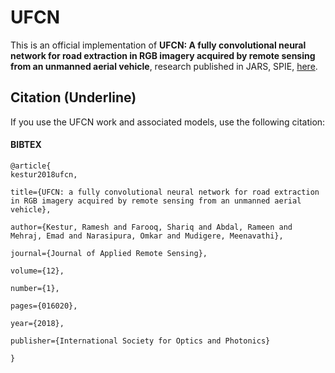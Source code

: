 # UFCN
This is an official implementation of **UFCN: A fully convolutional neural network for road extraction in RGB imagery acquired by remote sensing from an unmanned aerial vehicle**, research published in JARS, SPIE, [here](https://www.spiedigitallibrary.org/journals/Journal-of-Applied-Remote-Sensing/volume-12/issue-1/016020/UFCN--a-fully-convolutional-neural-network-for-road-extraction/10.1117/1.JRS.12.016020.short?SSO=1).

Citation (Underline)
-------------
If you use the UFCN work and associated  models, use the following citation:
#### BIBTEX
    @article{
    kestur2018ufcn,

    title={UFCN: a fully convolutional neural network for road extraction in RGB imagery acquired by remote sensing from an unmanned aerial vehicle},

    author={Kestur, Ramesh and Farooq, Shariq and Abdal, Rameen and Mehraj, Emad and Narasipura, Omkar and Mudigere, Meenavathi},

    journal={Journal of Applied Remote Sensing},

    volume={12},

    number={1},

    pages={016020},

    year={2018},

    publisher={International Society for Optics and Photonics}

    }
